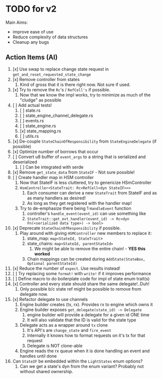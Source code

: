 # TODO for v2

Main Aims:

* improve ease of use
* Reduce complexity of data structures
* Cleanup any bugs

## Action Items (AI)

1. [x] Use swap to replace change state request in `get_and_reset_requested_state_change`
2. [x] Remove controller from states
   1. Kind of gross that it is there right now. Not sure if used.
3. [x] Try to remove the `Rc`'s / `RefCell's` if possible.
   1. Now that we know the impl works, try to minimize as much of the "cludge" as possible
4. [ ] Add actual tests!
   1. [ ] state.rs
   2. [ ] state_engine_channel_delegate.rs
   3. [ ] events.rs
   4. [ ] state_engine.rs
   5. [x] state_mapping.rs
   6. [ ] utils.rs
5. [x] De-couple `StateChainOfResponsibility` from `StateEngineDelegate` (if possible)
6. [x] Optimize number of borrows that occur
7. [ ] Convert u8 buffer of `event_args` to a string that is serialized and deserialized
   1. [ ] Can be integrated with serde
8. [x] Remove `get_state_data` from `StateIF` - Not sure possible!
9. [ ] Create handler map in HSM controller
    1. Now that StateIF is less cluttered, try to genericize HSmController
    2. `HsmController<StateTrait: Rc<RefCell<dyn StateIF>>>`
       1. Each consumer can derive a new `StateTrait` from StateIF and as as many handlers as desired!
       2. As long as they get registered with the handler map!
    3. Try to de-emphasize there being 1 `HandleEvent` function
       1. controller's `handle_event(event_id)` can use something like
       2. `StateTrait::get_evt_handler(event_id) -> Rc<dyn Fn(<serialized data type>) -> bool>`
10. [x] Deprecate `StateChainOfResponsibility` if possible.
    1. Play around with giving `HSMController` new members to replace it:
       1. state_map: `map<StateId, StateTrait`>
       2. state_chains: `map<StateId, parentStateId>`
          1. We might be able to remove the entire chain! - **YES this worked**
       3. Chain mappings can be created during `AddState(StateBox, Optional parentStateId)`
11. [x] Reduce the number of `expect`. Use results instead!
12. [ ] Try replacing some `format!` with `write!` if it improves performance
13. [ ] Define macro to do boilerplate code for impl of state enum trait(s)
14. [x] Controller and every state should share the same delegate!..Duh!
    1. Only possible b/c state ref might be possible to remove from delegate now.
15. [x] Refactor delegate to use channels
    1. Engine builder creates (tx, rx). Provides rx to engine which owns it
    2. Engine builder exposes `get_delegate(state_id) -> Delegate`
       1. engine builder will provide a delegate for a given id ONE time
       2. It will also validate that the ID is valid for the state type
    3. Delegate acts as a wrapper around `tx` clone
       1. It's API's are `change_state` and `fire_event`
       2. Internally it knows how to format requests on it's tx for that request
       3. Delegate is NOT clone-able
    4. Engine reads the rx queue when it is done handling an event and handles until done
16. Can `StateIF` be embedded within the `LightStates` enum options?
    1. Can we get a state's dyn from the enum variant? Probably not without shared ownership.
